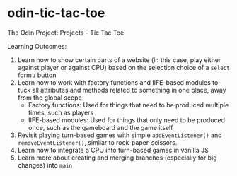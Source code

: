 # odin-tic-tac-toe
The Odin Project: Projects - Tic Tac Toe

Learning Outcomes:  
1. Learn how to show certain parts of a website (in this case, play either against player or against CPU) based on the selection choice of a `select` form / button
2. Learn how to work with factory functions and IIFE-based modules to tuck all attributes and methods related to something in one place, away from the global scope
   * Factory functions: Used for things that need to be produced multiple times, such as players
   * IIFE-based modules: Used for things that only need to be produced once, such as the gameboard and the game itself
3. Revisit playing turn-based games with simple `addEventListener()` and `removeEventListener()`, similar to rock-paper-scissors.
4. Learn how to integrate a CPU into turn-based games in vanilla JS
5. Learn more about creating and merging branches (especially for big changes) into `main`